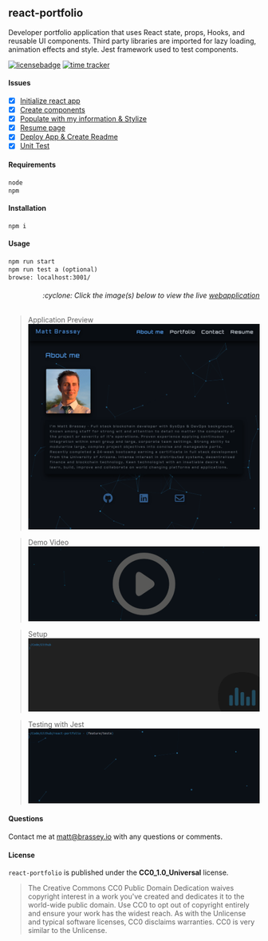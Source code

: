 ## react-portfolio
Developer portfolio application that uses React state, props, Hooks, and reusable UI components. Third party libraries are imported for lazy loading, animation effects and style. Jest framework used to test components.

[![licensebadge](https://img.shields.io/badge/license-CC0_1.0_Universal-blue)](https://github.com/MBrassey/react-portfolio/blob/main/LICENSE)
[![time tracker](https://wakatime.com/badge/github/MBrassey/react-portfolio.svg)](https://wakatime.com/projects/react-portfolio?start=2020-12-21&end=2020-12-27)

#### Issues

- [x] [Initialize react app](https://github.com/MBrassey/react-portfolio/issues/1)
- [x] [Create components](https://github.com/MBrassey/react-portfolio/issues/2)
- [x] [Populate with my information & Stylize](https://github.com/MBrassey/react-portfolio/issues/3)
- [x] [Resume page](https://github.com/MBrassey/react-portfolio/issues/4)
- [x] [Deploy App & Create Readme](https://github.com/MBrassey/react-portfolio/issues/5)
- [x] [Unit Test](https://github.com/MBrassey/react-portfolio/issues/6)

#### Requirements

    node
    npm

#### Installation

    npm i

#### Usage

    npm run start
    npm run test a (optional)
    browse: localhost:3001/

<h6><p align="right">:cyclone: Click the image(s) below to view the live <a id="Screenshots" href="https://brassey.io/">webapplication</a></p></h6>

> Application Preview
> [<img src="src/assets/cover/Preview.png">](https://brassey.io/)

> Demo Video
> [<img src="src/assets/cover/VideoPreview.png">](https://youtu.be/3ETl6QGOOsY)

> Setup
> [<img src="src/assets/cover/Setup.gif">](https://brassey.io/)

> Testing with Jest
> [<img src="src/assets/cover/Test.gif">](https://brassey.io/)

#### Questions

Contact me at [matt@brassey.io](mailto:matt@brassey.io) with any questions or comments.

#### License

`react-portfolio` is published under the **CC0_1.0_Universal** license.

> The Creative Commons CC0 Public Domain Dedication waives copyright interest in a work you've created and dedicates it to the world-wide public domain. Use CC0 to opt out of copyright entirely and ensure your work has the widest reach. As with the Unlicense and typical software licenses, CC0 disclaims warranties. CC0 is very similar to the Unlicense.
